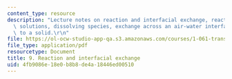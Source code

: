 ```yaml
---
content_type: resource
description: "Lecture notes on reaction and interfacial exchange, reaction-advection-diffusion\
  \ solutions, dissolving species, exchange across an air-water interface, and partitioning\
  \ to a solid.\r\n"
file: https://ol-ocw-studio-app-qa.s3.amazonaws.com/courses/1-061-transport-processes-in-the-environment-fall-2008/4fb9086e18e0b8b8de4a18446ed00510_lec_09.pdf
file_type: application/pdf
resourcetype: Document
title: 9. Reaction and interfacial exchange
uid: 4fb9086e-18e0-b8b8-de4a-18446ed00510
---
```

